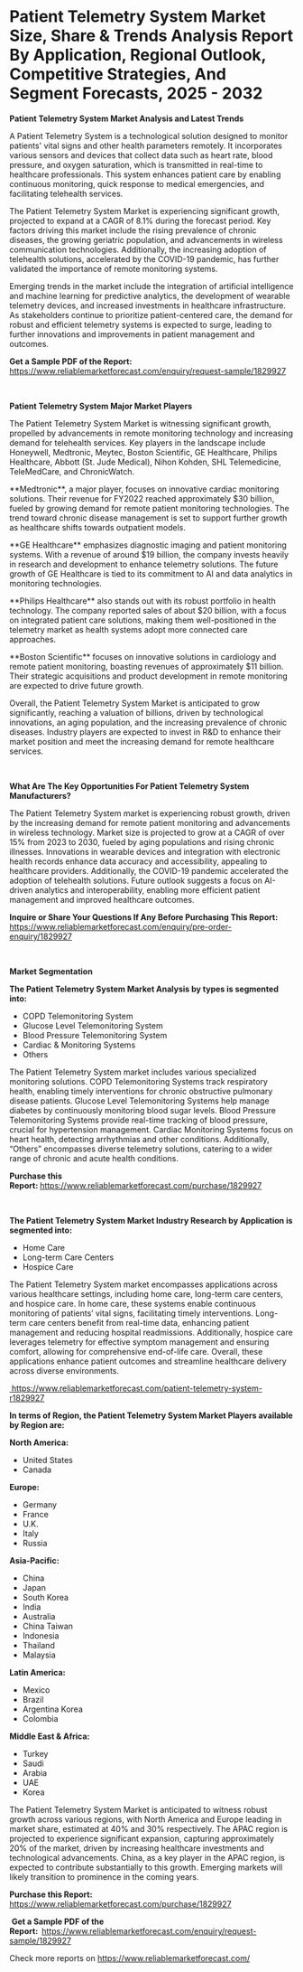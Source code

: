 <p><h1>Patient Telemetry System Market Size, Share & Trends Analysis Report By Application, Regional Outlook, Competitive Strategies, And Segment Forecasts, 2025 - 2032</h1></p><p><strong>Patient Telemetry System Market Analysis and Latest Trends</strong></p>
<p><p>A Patient Telemetry System is a technological solution designed to monitor patients' vital signs and other health parameters remotely. It incorporates various sensors and devices that collect data such as heart rate, blood pressure, and oxygen saturation, which is transmitted in real-time to healthcare professionals. This system enhances patient care by enabling continuous monitoring, quick response to medical emergencies, and facilitating telehealth services.</p><p>The Patient Telemetry System Market is experiencing significant growth, projected to expand at a CAGR of 8.1% during the forecast period. Key factors driving this market include the rising prevalence of chronic diseases, the growing geriatric population, and advancements in wireless communication technologies. Additionally, the increasing adoption of telehealth solutions, accelerated by the COVID-19 pandemic, has further validated the importance of remote monitoring systems.</p><p>Emerging trends in the market include the integration of artificial intelligence and machine learning for predictive analytics, the development of wearable telemetry devices, and increased investments in healthcare infrastructure. As stakeholders continue to prioritize patient-centered care, the demand for robust and efficient telemetry systems is expected to surge, leading to further innovations and improvements in patient management and outcomes.</p></p>
<p><strong>Get a Sample PDF of the Report:&nbsp;</strong> <a href="https://www.reliablemarketforecast.com/enquiry/request-sample/1829927?utm_campaign=2202&utm_medium=2&utm_source=Github&utm_content=ia&utm_term=11032025&utm_id=patient-telemetry-system">https://www.reliablemarketforecast.com/enquiry/request-sample/1829927</a></p>
<p>&nbsp;</p>
<p><strong>Patient Telemetry System Major Market Players</strong></p>
<p><p>The Patient Telemetry System Market is witnessing significant growth, propelled by advancements in remote monitoring technology and increasing demand for telehealth services. Key players in the landscape include Honeywell, Medtronic, Meytec, Boston Scientific, GE Healthcare, Philips Healthcare, Abbott (St. Jude Medical), Nihon Kohden, SHL Telemedicine, TeleMedCare, and ChronicWatch.</p><p>**Medtronic**, a major player, focuses on innovative cardiac monitoring solutions. Their revenue for FY2022 reached approximately $30 billion, fueled by growing demand for remote patient monitoring technologies. The trend toward chronic disease management is set to support further growth as healthcare shifts towards outpatient models.</p><p>**GE Healthcare** emphasizes diagnostic imaging and patient monitoring systems. With a revenue of around $19 billion, the company invests heavily in research and development to enhance telemetry solutions. The future growth of GE Healthcare is tied to its commitment to AI and data analytics in monitoring technologies.</p><p>**Philips Healthcare** also stands out with its robust portfolio in health technology. The company reported sales of about $20 billion, with a focus on integrated patient care solutions, making them well-positioned in the telemetry market as health systems adopt more connected care approaches.</p><p>**Boston Scientific** focuses on innovative solutions in cardiology and remote patient monitoring, boasting revenues of approximately $11 billion. Their strategic acquisitions and product development in remote monitoring are expected to drive future growth.</p><p>Overall, the Patient Telemetry System Market is anticipated to grow significantly, reaching a valuation of billions, driven by technological innovations, an aging population, and the increasing prevalence of chronic diseases. Industry players are expected to invest in R&D to enhance their market position and meet the increasing demand for remote healthcare services.</p></p>
<p>&nbsp;</p>
<p><strong>What Are The Key Opportunities For Patient Telemetry System Manufacturers?</strong></p>
<p><p>The Patient Telemetry System market is experiencing robust growth, driven by the increasing demand for remote patient monitoring and advancements in wireless technology. Market size is projected to grow at a CAGR of over 15% from 2023 to 2030, fueled by aging populations and rising chronic illnesses. Innovations in wearable devices and integration with electronic health records enhance data accuracy and accessibility, appealing to healthcare providers. Additionally, the COVID-19 pandemic accelerated the adoption of telehealth solutions. Future outlook suggests a focus on AI-driven analytics and interoperability, enabling more efficient patient management and improved healthcare outcomes.</p></p>
<p><strong>Inquire or Share Your Questions If Any Before Purchasing This Report:</strong> <a href="https://www.reliablemarketforecast.com/enquiry/pre-order-enquiry/1829927?utm_campaign=2202&utm_medium=2&utm_source=Github&utm_content=ia&utm_term=11032025&utm_id=patient-telemetry-system">https://www.reliablemarketforecast.com/enquiry/pre-order-enquiry/1829927</a></p>
<p>&nbsp;</p>
<p><strong>Market Segmentation</strong></p>
<p><strong>The Patient Telemetry System Market Analysis by types is segmented into:</strong></p>
<p><ul><li>COPD Telemonitoring System</li><li>Glucose Level Telemonitoring System</li><li>Blood Pressure Telemonitoring System</li><li>Cardiac & Monitoring Systems</li><li>Others</li></ul></p>
<p><p>The Patient Telemetry System market includes various specialized monitoring solutions. COPD Telemonitoring Systems track respiratory health, enabling timely interventions for chronic obstructive pulmonary disease patients. Glucose Level Telemonitoring Systems help manage diabetes by continuously monitoring blood sugar levels. Blood Pressure Telemonitoring Systems provide real-time tracking of blood pressure, crucial for hypertension management. Cardiac Monitoring Systems focus on heart health, detecting arrhythmias and other conditions. Additionally, “Others” encompasses diverse telemetry solutions, catering to a wider range of chronic and acute health conditions.</p></p>
<p><strong>Purchase this Report:&nbsp;</strong><a href="https://www.reliablemarketforecast.com/purchase/1829927?utm_campaign=2202&utm_medium=2&utm_source=Github&utm_content=ia&utm_term=11032025&utm_id=patient-telemetry-system">https://www.reliablemarketforecast.com/purchase/1829927</a></p>
<p>&nbsp;</p>
<p><strong>The Patient Telemetry System Market Industry Research by Application is segmented into:</strong></p>
<p><ul><li>Home Care</li><li>Long-term Care Centers</li><li>Hospice Care</li></ul></p>
<p><p>The Patient Telemetry System market encompasses applications across various healthcare settings, including home care, long-term care centers, and hospice care. In home care, these systems enable continuous monitoring of patients’ vital signs, facilitating timely interventions. Long-term care centers benefit from real-time data, enhancing patient management and reducing hospital readmissions. Additionally, hospice care leverages telemetry for effective symptom management and ensuring comfort, allowing for comprehensive end-of-life care. Overall, these applications enhance patient outcomes and streamline healthcare delivery across diverse environments.</p></p>
<p><a href="https://www.reliablemarketforecast.com/patient-telemetry-system-r1829927?utm_campaign=2202&utm_medium=2&utm_source=Github&utm_content=ia&utm_term=11032025&utm_id=patient-telemetry-system">&nbsp;https://www.reliablemarketforecast.com/patient-telemetry-system-r1829927</a></p>
<p><strong>In terms of Region, the Patient Telemetry System Market Players available by Region are:</strong></p>
<p>
    <p> <strong> North America: </strong>
        <ul>
            <li>United States</li>
            <li>Canada</li>
        </ul>
        </p> 
    <p> <strong> Europe: </strong>
        <ul>
            <li>Germany</li>
            <li>France</li>
            <li>U.K.</li>
            <li>Italy</li>
            <li>Russia</li>
        </ul>
        </p> 
    <p> <strong> Asia-Pacific: </strong>
        <ul>
            <li>China</li>
            <li>Japan</li>
            <li>South Korea</li>
            <li>India</li>
            <li>Australia</li>
            <li>China Taiwan</li>
            <li>Indonesia</li>
            <li>Thailand</li>
            <li>Malaysia</li>
        </ul>
        </p> 
    <p> <strong> Latin America: </strong>
        <ul>
            <li>Mexico</li>
            <li>Brazil</li>
            <li>Argentina Korea</li>
            <li>Colombia</li>
        </ul>
        </p> 
    <p> <strong> Middle East & Africa: </strong>
        <ul>
            <li>Turkey</li>
            <li>Saudi</li>
            <li>Arabia</li>
            <li>UAE</li>
            <li>Korea</li>
        </ul>
    </p>
    </p>
<p><p>The Patient Telemetry System Market is anticipated to witness robust growth across various regions, with North America and Europe leading in market share, estimated at 40% and 30% respectively. The APAC region is projected to experience significant expansion, capturing approximately 20% of the market, driven by increasing healthcare investments and technological advancements. China, as a key player in the APAC region, is expected to contribute substantially to this growth. Emerging markets will likely transition to prominence in the coming years.</p></p>
<p><strong>Purchase this Report: </strong><a href="https://www.reliablemarketforecast.com/purchase/1829927?utm_campaign=2202&utm_medium=2&utm_source=Github&utm_content=ia&utm_term=11032025&utm_id=patient-telemetry-system">https://www.reliablemarketforecast.com/purchase/1829927</a></p>
<p>&nbsp;<strong>Get a Sample PDF of the Report:&nbsp;&nbsp;</strong><a href="https://www.reliablemarketforecast.com/enquiry/request-sample/1829927?utm_campaign=2202&utm_medium=2&utm_source=Github&utm_content=ia&utm_term=11032025&utm_id=patient-telemetry-system">https://www.reliablemarketforecast.com/enquiry/request-sample/1829927</a></p>
<p><strong></strong></p>
<p>Check more reports on <a href="https://www.reliablemarketforecast.com/?utm_campaign=2202&utm_medium=2&utm_source=Github&utm_content=ia&utm_term=11032025&utm_id=patient-telemetry-system">https://www.reliablemarketforecast.com/</a></p>